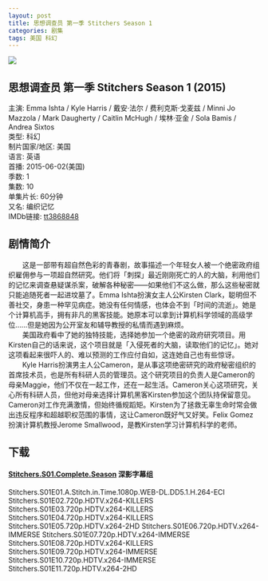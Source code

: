 ```yaml
---
layout: post
title: 思想调查员 第一季 Stitchers Season 1
categories: 剧集
tags: 美国 科幻
---
```


[![](http://i13.tietuku.cn/cffe90de8ba02239t.jpg)](http://i13.tietuku.cn/cffe90de8ba02239.jpg)

## 思想调查员 第一季 Stitchers Season 1 (2015)
主演: Emma Ishta / Kyle Harris / 戴安·法尔 / 费利克斯·戈麦兹 / Minni Jo Mazzola / Mark Daugherty / Caitlin McHugh / 埃林·亚金 / Sola Bamis / Andrea Sixtos  
类型: 科幻  
制片国家/地区: 美国  
语言: 英语  
首播: 2015-06-02(美国)  
季数: 1  
集数: 10  
单集片长: 60分钟  
又名: 编织记忆  
IMDb链接: [tt3868848](http://www.imdb.com/title/tt3868848)

## 剧情简介
　　这是一部带有超自然色彩的青春剧，故事描述一个年轻女人被一个绝密政府组织雇佣参与一项超自然研究。他们将「刺探」最近刚刚死亡的人的大脑，利用他们的记忆来调查悬疑谋杀案，破解各种秘密——如果他们不这么做，那么这些秘密就只能追随死者一起进坟墓了。Emma Ishta扮演女主人公Kirsten Clark，聪明但不善社交，身患一种罕见病症。她没有任何情感，也体会不到「时间的流逝」。她是个计算机高手，拥有非凡的黑客技能。她原本可以拿到计算机科学领域的高级学位……但是她因为公开室友和辅导教授的私情而遇到麻烦。  
　　美国政府看中了她的独特技能，选择她参加一个绝密的政府研究项目。用Kirsten自己的话来说，这个项目就是「入侵死者的大脑，读取他们的记忆」。她对这项看起来很吓人的、难以预测的工作应付自如，这连她自己也有些惊讶。  
　　Kyle Harris扮演男主人公Cameron，是从事这项绝密研究的政府秘密组织的首席技术员，也是所有科研人员的管理员。这个研究项目的负责人是Cameron的母亲Maggie，他们不仅在一起工作，还在一起生活。Cameron关心这项研究，关心所有科研人员，但他对母亲选择计算机黑客Kirsten参加这个团队持保留意见。Cameron对工作充满激情，但始终循规蹈矩。Kirsten为了拯救无辜生命时常会做出违反程序和超越职权范围的事情，这让Cameron既好气又好笑。Felix Gomez扮演计算机教授Jerome Smallwood，是教Kirsten学习计算机科学的老师。

## 下载

#### [Stitchers.S01.Complete.Season](http://7xqm73.com1.z0.glb.clouddn.com/2015/Stitchers.S01.Complete.Season.7z) 深影字幕组
Stitchers.S01E01.A.Stitch.in.Time.1080p.WEB-DL.DD5.1.H.264-ECI
Stitchers.S01E02.720p.HDTV.x264-KILLERS
Stitchers.S01E03.720p.HDTV.x264-KILLERS
Stitchers.S01E04.720p.HDTV.x264-KILLERS
Stitchers.S01E05.720p.HDTV.x264-2HD
Stitchers.S01E06.720p.HDTV.x264-IMMERSE
Stitchers.S01E07.720p.HDTV.x264-IMMERSE
Stitchers.S01E08.720p.HDTV.x264-KILLERS
Stitchers.S01E09.720p.HDTV.x264-IMMERSE
Stitchers.S01E10.720p.HDTV.x264-IMMERSE
Stitchers.S01E11.720p.HDTV.x264-2HD
